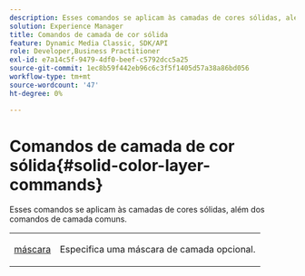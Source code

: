 ```yaml
---
description: Esses comandos se aplicam às camadas de cores sólidas, além dos comandos de camada comuns.
solution: Experience Manager
title: Comandos de camada de cor sólida
feature: Dynamic Media Classic, SDK/API
role: Developer,Business Practitioner
exl-id: e7a14c5f-9479-4df0-beef-c5792dcc5a25
source-git-commit: 1ec8b59f442eb96c6c3f5f1405d57a38a86bd056
workflow-type: tm+mt
source-wordcount: '47'
ht-degree: 0%

---
```


# Comandos de camada de cor sólida{#solid-color-layer-commands}

Esses comandos se aplicam às camadas de cores sólidas, além dos comandos de camada comuns.

<table id="simpletable_4E563E4C797E45F390340258170BDCE4"> 
 <tr class="strow"> 
  <td class="stentry"> <p><a href="../../../../../../is-api/http-ref/image-serving-api-ref/c-http-protocol-reference/c-command-reference/r-mask.md#reference-922254e027404fb890b850e2723ee06e" type="reference" format="dita" scope="local"> máscara</a> </p> </td> 
  <td class="stentry"> <p>Especifica uma máscara de camada opcional. </p></td> 
 </tr> 
</table>
